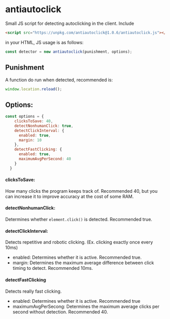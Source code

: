 # antiautoclick
Small JS script for detecting autoclicking in the client.
Include 
```HTML
<script src="https://unpkg.com/antiautoclick@1.0.6/antiautoclick.js"></script>
```
in your HTML, JS usage is as follows:
```Javascript
const detector = new antiautoclick(punishment, options);
```

## Punishment

A function do run when detected, recommended is:
```Javascript
window.location.reload();
```

## Options:
```Javascript
const options = {
    clicksToSave: 40,
    detectNonhumanClick: true,
    detectClickInterval: {
      enabled: true,
      margin: 10
    },
    detectFastClicking: {
      enabled: true,
      maximumAvgPerSecond: 40
    }
  }
```

#### clicksToSave:
How many clicks the program keeps track of. Recommended 40, but you can increase it to improve accuracy at the cost of some RAM.

#### detectNonhumanClick:
Determines whether `element.click()` is detected. Recommended true.

#### detectClickInterval:
Detects repetitive and robotic clicking. (Ex. clicking exactly once every 10ms)
- enabled: Determines whether it is active. Recommended true.
- margin: Determines the maximum average difference between click timing to detect. Recommended 10ms.

#### detectFastClicking
Detects really fast clicking.
- enabled: Determines whether it is active. Recommended true
- maximumAvgPerSecong: Determines the maximum average clicks per second without detection. Recommended 40.
